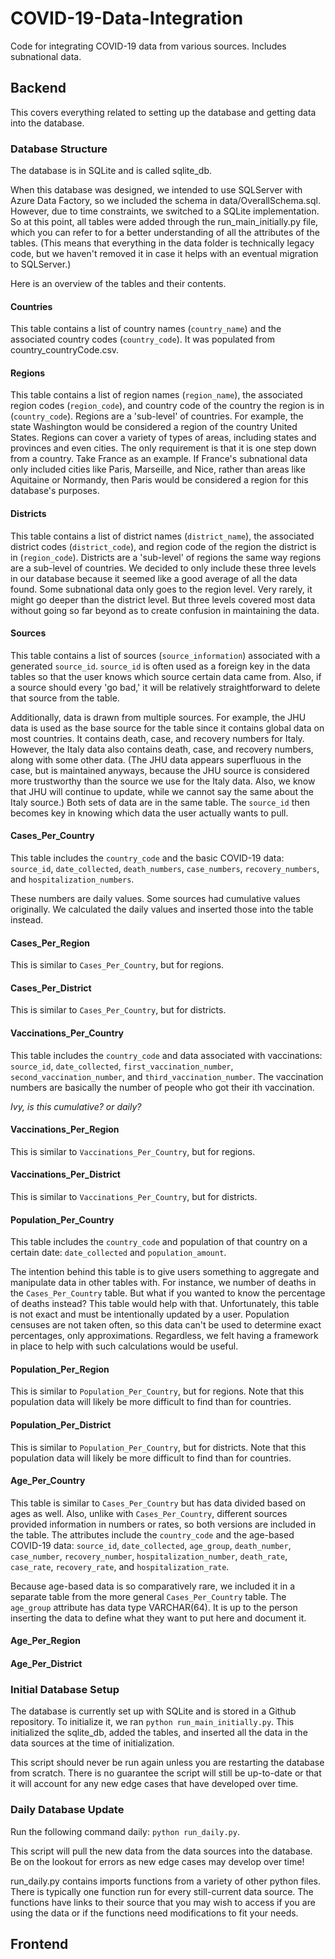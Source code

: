 # COVID-19-Data-Integration
Code for integrating COVID-19 data from various sources. Includes subnational data.

## Backend

This covers everything related to setting up the database and getting data into the database.

### Database Structure

The database is in SQLite and is called sqlite_db.

When this database was designed, we intended to use SQLServer with Azure Data Factory, so we included the schema in data/OverallSchema.sql. However, due to time constraints, we switched to a SQLite implementation. So at this point, all tables were added through the run_main_initially.py file, which you can refer to for a better understanding of all the attributes of the tables. (This means that everything in the data folder is technically legacy code, but we haven't removed it in case it helps with an eventual migration to SQLServer.)

Here is an overview of the tables and their contents.

#### Countries

This table contains a list of country names (`country_name`) and the associated country codes (`country_code`). It was populated from country_countryCode.csv.

#### Regions

This table contains a list of region names (`region_name`), the associated region codes (`region_code`), and country code of the country the region is in (`country_code`). Regions are a 'sub-level' of countries. For example, the state Washington would be considered a region of the country United States. Regions can cover a variety of types of areas, including states and provinces and even cities. The only requirement is that it is one step down from a country. Take France as an example. If France's subnational data only included cities like Paris, Marseille, and Nice, rather than areas like Aquitaine or Normandy, then Paris would be considered a region for this database's purposes.

#### Districts

This table contains a list of district names (`district_name`), the associated district codes (`district_code`), and region code of the region the district is in (`region_code`). Districts are a 'sub-level' of regions the same way regions are a sub-level of countries. We decided to only include these three levels in our database because it seemed like a good average of all the data found. Some subnational data only goes to the region level. Very rarely, it might go deeper than the district level. But three levels covered most data without going so far beyond as to create confusion in maintaining the data.

#### Sources

This table contains a list of sources (`source_information`) associated with a generated `source_id`. `source_id` is often used as a foreign key in the data tables so that the user knows which source certain data came from. Also, if a source should every 'go bad,' it will be relatively straightforward to delete that source from the table.

Additionally, data is drawn from multiple sources. For example, the JHU data is used as the base source for the table since it contains global data on most countries. It contains death, case, and recovery numbers for Italy. However, the Italy data also contains death, case, and recovery numbers, along with some other data. (The JHU data appears superfluous in the case, but is maintained anyways, because the JHU source is considered more trustworthy than the source we use for the Italy data. Also, we know that JHU will continue to update, while we cannot say the same about the Italy source.) Both sets of data are in the same table. The `source_id` then becomes key in knowing which data the user actually wants to pull.

#### Cases_Per_Country

This table includes the `country_code` and the basic COVID-19 data: `source_id`, `date_collected`, `death_numbers`, `case_numbers`, `recovery_numbers`, and `hospitalization_numbers`. 

These numbers are daily values. Some sources had cumulative values originally. We calculated the daily values and inserted those into the table instead.

#### Cases_Per_Region

This is similar to `Cases_Per_Country`, but for regions.

#### Cases_Per_District

This is similar to `Cases_Per_Country`, but for districts.

#### Vaccinations_Per_Country

This table includes the `country_code` and data associated with vaccinations: `source_id`, `date_collected`, `first_vaccination_number`, `second_vaccination_number`, and `third_vaccination_number`. The vaccination numbers are basically the number of people who got their ith vaccination.

_Ivy, is this cumulative? or daily?_

#### Vaccinations_Per_Region

This is similar to `Vaccinations_Per_Country`, but for regions.

#### Vaccinations_Per_District

This is similar to `Vaccinations_Per_Country`, but for districts.

#### Population_Per_Country

This table includes the `country_code` and population of that country on a certain date: `date_collected` and `population_amount`.

The intention behind this table is to give users something to aggregate and manipulate data in other tables with. For instance, we number of deaths in the `Cases_Per_Country` table. But what if you wanted to know the percentage of deaths instead? This table would help with that. Unfortunately, this table is not exact and must be intentionally updated by a user. Population censuses are not taken often, so this data can't be used to determine exact percentages, only approximations. Regardless, we felt having a framework in place to help with such calculations would be useful.

#### Population_Per_Region

This is similar to `Population_Per_Country`, but for regions. Note that this population data will likely be more difficult to find than for countries.

#### Population_Per_District

This is similar to `Population_Per_Country`, but for districts. Note that this population data will likely be more difficult to find than for countries.

#### Age_Per_Country

This table is similar to `Cases_Per_Country` but has data divided based on ages as well. Also, unlike with `Cases_Per_Country`, different sources provided information in numbers or rates, so both versions are included in the table. The attributes include the `country_code` and the age-based COVID-19 data: `source_id`, `date_collected`, `age_group`, `death_number`, `case_number`, `recovery_number`, `hospitalization_number`, `death_rate`, `case_rate`, `recovery_rate`, and `hospitalization_rate`. 

Because age-based data is so comparatively rare, we included it in a separate table from the more general `Cases_Per_Country` table. The `age_group` attribute has data type VARCHAR(64). It is up to the person inserting the data to define what they want to put here and document it.

#### Age_Per_Region

#### Age_Per_District

### Initial Database Setup

The database is currently set up with SQLite and is stored in a Github repository. To initialize it, we ran `python run_main_initially.py`. This initialized the sqlite_db, added the tables, and inserted all the data in the data sources at the time of initialization.

This script should never be run again unless you are restarting the database from scratch. There is no guarantee the script will still be up-to-date or that it will account for any new edge cases that have developed over time.

### Daily Database Update

Run the following command daily: `python run_daily.py`.

This script will pull the new data from the data sources into the database. Be on the lookout for errors as new edge cases may develop over time!

run_daily.py contains imports functions from a variety of other python files. There is typically one function run for every still-current data source. The functions have links to their source that you may wish to access if you are using the data or if the functions need modifications to fit your needs.

## Frontend
